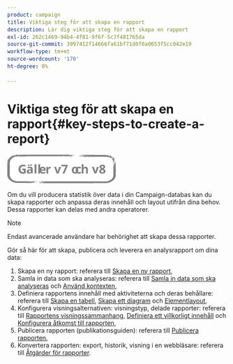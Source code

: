 ```yaml
---
product: campaign
title: Viktiga steg för att skapa en rapport
description: Lär dig viktiga steg för att skapa en rapport
exl-id: 262c1469-94b4-4f81-9f6f-5c7f481765da
source-git-commit: 3997412f14666fa61bf71d0f0a0653f5cc042e19
workflow-type: tm+mt
source-wordcount: '170'
ht-degree: 0%

---
```


# Viktiga steg för att skapa en rapport{#key-steps-to-create-a-report}

![](../../assets/common.svg)

Om du vill producera statistik över data i din Campaign-databas kan du skapa rapporter och anpassa deras innehåll och layout utifrån dina behov. Dessa rapporter kan delas med andra operatorer.

>[!NOTE]
>
>Endast avancerade användare har behörighet att skapa dessa rapporter.

Gör så här för att skapa, publicera och leverera en analysrapport om dina data:

1. Skapa en ny rapport: referera till [Skapa en ny rapport](../../reporting/using/creating-a-new-report.md),
1. Samla in data som ska analyseras: referera till [Samla in data som ska analyseras](../../reporting/using/collecting-data-to-analyze.md) och [Använd kontexten](../../reporting/using/using-the-context.md),
1. Definiera rapportens innehåll med aktiviteterna och deras behållare: referera till [Skapa en tabell](../../reporting/using/creating-a-table.md), [Skapa ett diagram](../../reporting/using/creating-a-chart.md) och [Elementlayout](../../reporting/using/element-layout.md),
1. Konfigurera visningsalternativen: visningstyp, delade rapporter: referera till [Rapportens visningssammanhang](../../reporting/using/configuring-access-to-the-report.md#report-display-context), [Definiera ett villkorligt innehåll](../../reporting/using/defining-a-conditional-content.md) och [Konfigurera åtkomst till rapporten](../../reporting/using/configuring-access-to-the-report.md),
1. Publicera rapporten (publikationsguiden): referera till [Publicera rapporten](../../reporting/using/configuring-access-to-the-report.md#publishing-the-report),
1. Konvertera rapporten: export, historik, visning i en webbläsare: referera till [Åtgärder för rapporter](../../reporting/using/actions-on-reports.md).
